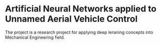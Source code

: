 # Artificial Neural Networks applied to Unnamed Aerial Vehicle Control

The project is a research project for applying deep leraning concepts into Mechanical Engineering field.
